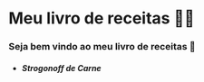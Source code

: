 # Meu livro de receitas :man_cook:



### Seja bem vindo ao meu livro de receitas :wave:

- ##### Strogonoff de Carne

